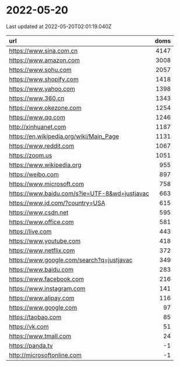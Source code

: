 # 2022-05-20

<!-- BEGIN -->
Last updated at 2022-05-20T02:01:19.040Z

url | doms
:- | -:
https://www.sina.com.cn | 4147
https://www.amazon.com | 3008
https://www.sohu.com | 2057
https://www.shopify.com | 1418
https://www.yahoo.com | 1398
https://www.360.cn | 1343
https://www.okezone.com | 1254
https://www.qq.com | 1246
http://xinhuanet.com | 1187
https://en.wikipedia.org/wiki/Main_Page | 1131
https://www.reddit.com | 1067
https://zoom.us | 1051
https://www.wikipedia.org | 955
https://weibo.com | 897
https://www.microsoft.com | 758
https://www.baidu.com/s?ie=UTF-8&wd=justjavac | 663
https://www.jd.com/?country=USA | 615
https://www.csdn.net | 595
https://www.office.com | 581
https://live.com | 443
https://www.youtube.com | 418
https://www.netflix.com | 372
https://www.google.com/search?q=justjavac | 349
https://www.baidu.com | 283
https://www.facebook.com | 216
https://www.instagram.com | 141
https://www.alipay.com | 116
https://www.google.com | 97
https://taobao.com | 85
https://vk.com | 51
https://www.tmall.com | 24
https://panda.tv | -1
http://microsoftonline.com | -1
<!-- END -->
